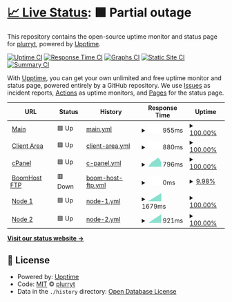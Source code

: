 # [📈 Live Status](https:///boomstatus): <!--live status--> **🟧 Partial outage**

This repository contains the open-source uptime monitor and status page for [plurryt](https://fireurl.ga), powered by [Upptime](https://github.com/upptime/upptime).

[![Uptime CI](https://github.com/pythoniaweb/boomstatus/workflows/Uptime%20CI/badge.svg)](https://github.com/pythoniaweb/boomstatus/actions?query=workflow%3A%22Uptime+CI%22)
[![Response Time CI](https://github.com/pythoniaweb/boomstatus/workflows/Response%20Time%20CI/badge.svg)](https://github.com/pythoniaweb/boomstatus/actions?query=workflow%3A%22Response+Time+CI%22)
[![Graphs CI](https://github.com/pythoniaweb/boomstatus/workflows/Graphs%20CI/badge.svg)](https://github.com/pythoniaweb/boomstatus/actions?query=workflow%3A%22Graphs+CI%22)
[![Static Site CI](https://github.com/pythoniaweb/boomstatus/workflows/Static%20Site%20CI/badge.svg)](https://github.com/pythoniaweb/boomstatus/actions?query=workflow%3A%22Static+Site+CI%22)
[![Summary CI](https://github.com/pythoniaweb/boomstatus/workflows/Summary%20CI/badge.svg)](https://github.com/pythoniaweb/boomstatus/actions?query=workflow%3A%22Summary+CI%22)

With [Upptime](https://upptime.js.org), you can get your own unlimited and free uptime monitor and status page, powered entirely by a GitHub repository. We use [Issues](https://github.com/pythoniaweb/boomstatus/issues) as incident reports, [Actions](https://github.com/pythoniaweb/boomstatus/actions) as uptime monitors, and [Pages](https:///boomstatus) for the status page.

<!--start: status pages-->
<!-- This summary is generated by Upptime (https://github.com/upptime/upptime) -->
<!-- Do not edit this manually, your changes will be overwritten -->
<!-- prettier-ignore -->
| URL | Status | History | Response Time | Uptime |
| --- | ------ | ------- | ------------- | ------ |
| <img alt="" src="https://favicons.githubusercontent.com/boomhost.ml" height="13"> [Main](http://boomhost.ml/index.php) | 🟩 Up | [main.yml](https://github.com/pythoniaweb/boomstatus/commits/HEAD/history/main.yml) | <details><summary><img alt="Response time graph" src="./graphs/main/response-time-week.png" height="20"> 955ms</summary><br><a href="https://pythoniaweb.github.io/boomstatus/history/main"><img alt="Response time 955" src="https://img.shields.io/endpoint?url=https%3A%2F%2Fraw.githubusercontent.com%2Fpythoniaweb%2Fboomstatus%2FHEAD%2Fapi%2Fmain%2Fresponse-time.json"></a><br><a href="https://pythoniaweb.github.io/boomstatus/history/main"><img alt="24-hour response time 955" src="https://img.shields.io/endpoint?url=https%3A%2F%2Fraw.githubusercontent.com%2Fpythoniaweb%2Fboomstatus%2FHEAD%2Fapi%2Fmain%2Fresponse-time-day.json"></a><br><a href="https://pythoniaweb.github.io/boomstatus/history/main"><img alt="7-day response time 955" src="https://img.shields.io/endpoint?url=https%3A%2F%2Fraw.githubusercontent.com%2Fpythoniaweb%2Fboomstatus%2FHEAD%2Fapi%2Fmain%2Fresponse-time-week.json"></a><br><a href="https://pythoniaweb.github.io/boomstatus/history/main"><img alt="30-day response time 955" src="https://img.shields.io/endpoint?url=https%3A%2F%2Fraw.githubusercontent.com%2Fpythoniaweb%2Fboomstatus%2FHEAD%2Fapi%2Fmain%2Fresponse-time-month.json"></a><br><a href="https://pythoniaweb.github.io/boomstatus/history/main"><img alt="1-year response time 955" src="https://img.shields.io/endpoint?url=https%3A%2F%2Fraw.githubusercontent.com%2Fpythoniaweb%2Fboomstatus%2FHEAD%2Fapi%2Fmain%2Fresponse-time-year.json"></a></details> | <details><summary><a href="https://pythoniaweb.github.io/boomstatus/history/main">100.00%</a></summary><a href="https://pythoniaweb.github.io/boomstatus/history/main"><img alt="All-time uptime 100.00%" src="https://img.shields.io/endpoint?url=https%3A%2F%2Fraw.githubusercontent.com%2Fpythoniaweb%2Fboomstatus%2FHEAD%2Fapi%2Fmain%2Fuptime.json"></a><br><a href="https://pythoniaweb.github.io/boomstatus/history/main"><img alt="24-hour uptime 100.00%" src="https://img.shields.io/endpoint?url=https%3A%2F%2Fraw.githubusercontent.com%2Fpythoniaweb%2Fboomstatus%2FHEAD%2Fapi%2Fmain%2Fuptime-day.json"></a><br><a href="https://pythoniaweb.github.io/boomstatus/history/main"><img alt="7-day uptime 100.00%" src="https://img.shields.io/endpoint?url=https%3A%2F%2Fraw.githubusercontent.com%2Fpythoniaweb%2Fboomstatus%2FHEAD%2Fapi%2Fmain%2Fuptime-week.json"></a><br><a href="https://pythoniaweb.github.io/boomstatus/history/main"><img alt="30-day uptime 100.00%" src="https://img.shields.io/endpoint?url=https%3A%2F%2Fraw.githubusercontent.com%2Fpythoniaweb%2Fboomstatus%2FHEAD%2Fapi%2Fmain%2Fuptime-month.json"></a><br><a href="https://pythoniaweb.github.io/boomstatus/history/main"><img alt="1-year uptime 100.00%" src="https://img.shields.io/endpoint?url=https%3A%2F%2Fraw.githubusercontent.com%2Fpythoniaweb%2Fboomstatus%2FHEAD%2Fapi%2Fmain%2Fuptime-year.json"></a></details>
| <img alt="" src="https://favicons.githubusercontent.com/area.boomhost.ml" height="13"> [Client Area](http://area.boomhost.ml/login.php) | 🟩 Up | [client-area.yml](https://github.com/pythoniaweb/boomstatus/commits/HEAD/history/client-area.yml) | <details><summary><img alt="Response time graph" src="./graphs/client-area/response-time-week.png" height="20"> 880ms</summary><br><a href="https://pythoniaweb.github.io/boomstatus/history/client-area"><img alt="Response time 880" src="https://img.shields.io/endpoint?url=https%3A%2F%2Fraw.githubusercontent.com%2Fpythoniaweb%2Fboomstatus%2FHEAD%2Fapi%2Fclient-area%2Fresponse-time.json"></a><br><a href="https://pythoniaweb.github.io/boomstatus/history/client-area"><img alt="24-hour response time 880" src="https://img.shields.io/endpoint?url=https%3A%2F%2Fraw.githubusercontent.com%2Fpythoniaweb%2Fboomstatus%2FHEAD%2Fapi%2Fclient-area%2Fresponse-time-day.json"></a><br><a href="https://pythoniaweb.github.io/boomstatus/history/client-area"><img alt="7-day response time 880" src="https://img.shields.io/endpoint?url=https%3A%2F%2Fraw.githubusercontent.com%2Fpythoniaweb%2Fboomstatus%2FHEAD%2Fapi%2Fclient-area%2Fresponse-time-week.json"></a><br><a href="https://pythoniaweb.github.io/boomstatus/history/client-area"><img alt="30-day response time 880" src="https://img.shields.io/endpoint?url=https%3A%2F%2Fraw.githubusercontent.com%2Fpythoniaweb%2Fboomstatus%2FHEAD%2Fapi%2Fclient-area%2Fresponse-time-month.json"></a><br><a href="https://pythoniaweb.github.io/boomstatus/history/client-area"><img alt="1-year response time 880" src="https://img.shields.io/endpoint?url=https%3A%2F%2Fraw.githubusercontent.com%2Fpythoniaweb%2Fboomstatus%2FHEAD%2Fapi%2Fclient-area%2Fresponse-time-year.json"></a></details> | <details><summary><a href="https://pythoniaweb.github.io/boomstatus/history/client-area">100.00%</a></summary><a href="https://pythoniaweb.github.io/boomstatus/history/client-area"><img alt="All-time uptime 100.00%" src="https://img.shields.io/endpoint?url=https%3A%2F%2Fraw.githubusercontent.com%2Fpythoniaweb%2Fboomstatus%2FHEAD%2Fapi%2Fclient-area%2Fuptime.json"></a><br><a href="https://pythoniaweb.github.io/boomstatus/history/client-area"><img alt="24-hour uptime 100.00%" src="https://img.shields.io/endpoint?url=https%3A%2F%2Fraw.githubusercontent.com%2Fpythoniaweb%2Fboomstatus%2FHEAD%2Fapi%2Fclient-area%2Fuptime-day.json"></a><br><a href="https://pythoniaweb.github.io/boomstatus/history/client-area"><img alt="7-day uptime 100.00%" src="https://img.shields.io/endpoint?url=https%3A%2F%2Fraw.githubusercontent.com%2Fpythoniaweb%2Fboomstatus%2FHEAD%2Fapi%2Fclient-area%2Fuptime-week.json"></a><br><a href="https://pythoniaweb.github.io/boomstatus/history/client-area"><img alt="30-day uptime 100.00%" src="https://img.shields.io/endpoint?url=https%3A%2F%2Fraw.githubusercontent.com%2Fpythoniaweb%2Fboomstatus%2FHEAD%2Fapi%2Fclient-area%2Fuptime-month.json"></a><br><a href="https://pythoniaweb.github.io/boomstatus/history/client-area"><img alt="1-year uptime 100.00%" src="https://img.shields.io/endpoint?url=https%3A%2F%2Fraw.githubusercontent.com%2Fpythoniaweb%2Fboomstatus%2FHEAD%2Fapi%2Fclient-area%2Fuptime-year.json"></a></details>
| <img alt="" src="https://favicons.githubusercontent.com/cpanel.boomhost.ml" height="13"> [cPanel](https://cpanel.boomhost.ml) | 🟩 Up | [c-panel.yml](https://github.com/pythoniaweb/boomstatus/commits/HEAD/history/c-panel.yml) | <details><summary><img alt="Response time graph" src="./graphs/c-panel/response-time-week.png" height="20"> 796ms</summary><br><a href="https://pythoniaweb.github.io/boomstatus/history/c-panel"><img alt="Response time 796" src="https://img.shields.io/endpoint?url=https%3A%2F%2Fraw.githubusercontent.com%2Fpythoniaweb%2Fboomstatus%2FHEAD%2Fapi%2Fc-panel%2Fresponse-time.json"></a><br><a href="https://pythoniaweb.github.io/boomstatus/history/c-panel"><img alt="24-hour response time 796" src="https://img.shields.io/endpoint?url=https%3A%2F%2Fraw.githubusercontent.com%2Fpythoniaweb%2Fboomstatus%2FHEAD%2Fapi%2Fc-panel%2Fresponse-time-day.json"></a><br><a href="https://pythoniaweb.github.io/boomstatus/history/c-panel"><img alt="7-day response time 796" src="https://img.shields.io/endpoint?url=https%3A%2F%2Fraw.githubusercontent.com%2Fpythoniaweb%2Fboomstatus%2FHEAD%2Fapi%2Fc-panel%2Fresponse-time-week.json"></a><br><a href="https://pythoniaweb.github.io/boomstatus/history/c-panel"><img alt="30-day response time 796" src="https://img.shields.io/endpoint?url=https%3A%2F%2Fraw.githubusercontent.com%2Fpythoniaweb%2Fboomstatus%2FHEAD%2Fapi%2Fc-panel%2Fresponse-time-month.json"></a><br><a href="https://pythoniaweb.github.io/boomstatus/history/c-panel"><img alt="1-year response time 796" src="https://img.shields.io/endpoint?url=https%3A%2F%2Fraw.githubusercontent.com%2Fpythoniaweb%2Fboomstatus%2FHEAD%2Fapi%2Fc-panel%2Fresponse-time-year.json"></a></details> | <details><summary><a href="https://pythoniaweb.github.io/boomstatus/history/c-panel">100.00%</a></summary><a href="https://pythoniaweb.github.io/boomstatus/history/c-panel"><img alt="All-time uptime 100.00%" src="https://img.shields.io/endpoint?url=https%3A%2F%2Fraw.githubusercontent.com%2Fpythoniaweb%2Fboomstatus%2FHEAD%2Fapi%2Fc-panel%2Fuptime.json"></a><br><a href="https://pythoniaweb.github.io/boomstatus/history/c-panel"><img alt="24-hour uptime 100.00%" src="https://img.shields.io/endpoint?url=https%3A%2F%2Fraw.githubusercontent.com%2Fpythoniaweb%2Fboomstatus%2FHEAD%2Fapi%2Fc-panel%2Fuptime-day.json"></a><br><a href="https://pythoniaweb.github.io/boomstatus/history/c-panel"><img alt="7-day uptime 100.00%" src="https://img.shields.io/endpoint?url=https%3A%2F%2Fraw.githubusercontent.com%2Fpythoniaweb%2Fboomstatus%2FHEAD%2Fapi%2Fc-panel%2Fuptime-week.json"></a><br><a href="https://pythoniaweb.github.io/boomstatus/history/c-panel"><img alt="30-day uptime 100.00%" src="https://img.shields.io/endpoint?url=https%3A%2F%2Fraw.githubusercontent.com%2Fpythoniaweb%2Fboomstatus%2FHEAD%2Fapi%2Fc-panel%2Fuptime-month.json"></a><br><a href="https://pythoniaweb.github.io/boomstatus/history/c-panel"><img alt="1-year uptime 100.00%" src="https://img.shields.io/endpoint?url=https%3A%2F%2Fraw.githubusercontent.com%2Fpythoniaweb%2Fboomstatus%2FHEAD%2Fapi%2Fc-panel%2Fuptime-year.json"></a></details>
| <img alt="" src="https://favicons.githubusercontent.com/ftp.boomhost.ml" height="13"> [BoomHost FTP](http://ftp.boomhost.ml) | 🟥 Down | [boom-host-ftp.yml](https://github.com/pythoniaweb/boomstatus/commits/HEAD/history/boom-host-ftp.yml) | <details><summary><img alt="Response time graph" src="./graphs/boom-host-ftp/response-time-week.png" height="20"> 0ms</summary><br><a href="https://pythoniaweb.github.io/boomstatus/history/boom-host-ftp"><img alt="Response time 0" src="https://img.shields.io/endpoint?url=https%3A%2F%2Fraw.githubusercontent.com%2Fpythoniaweb%2Fboomstatus%2FHEAD%2Fapi%2Fboom-host-ftp%2Fresponse-time.json"></a><br><a href="https://pythoniaweb.github.io/boomstatus/history/boom-host-ftp"><img alt="24-hour response time 0" src="https://img.shields.io/endpoint?url=https%3A%2F%2Fraw.githubusercontent.com%2Fpythoniaweb%2Fboomstatus%2FHEAD%2Fapi%2Fboom-host-ftp%2Fresponse-time-day.json"></a><br><a href="https://pythoniaweb.github.io/boomstatus/history/boom-host-ftp"><img alt="7-day response time 0" src="https://img.shields.io/endpoint?url=https%3A%2F%2Fraw.githubusercontent.com%2Fpythoniaweb%2Fboomstatus%2FHEAD%2Fapi%2Fboom-host-ftp%2Fresponse-time-week.json"></a><br><a href="https://pythoniaweb.github.io/boomstatus/history/boom-host-ftp"><img alt="30-day response time 0" src="https://img.shields.io/endpoint?url=https%3A%2F%2Fraw.githubusercontent.com%2Fpythoniaweb%2Fboomstatus%2FHEAD%2Fapi%2Fboom-host-ftp%2Fresponse-time-month.json"></a><br><a href="https://pythoniaweb.github.io/boomstatus/history/boom-host-ftp"><img alt="1-year response time 0" src="https://img.shields.io/endpoint?url=https%3A%2F%2Fraw.githubusercontent.com%2Fpythoniaweb%2Fboomstatus%2FHEAD%2Fapi%2Fboom-host-ftp%2Fresponse-time-year.json"></a></details> | <details><summary><a href="https://pythoniaweb.github.io/boomstatus/history/boom-host-ftp">9.98%</a></summary><a href="https://pythoniaweb.github.io/boomstatus/history/boom-host-ftp"><img alt="All-time uptime 9.98%" src="https://img.shields.io/endpoint?url=https%3A%2F%2Fraw.githubusercontent.com%2Fpythoniaweb%2Fboomstatus%2FHEAD%2Fapi%2Fboom-host-ftp%2Fuptime.json"></a><br><a href="https://pythoniaweb.github.io/boomstatus/history/boom-host-ftp"><img alt="24-hour uptime 9.98%" src="https://img.shields.io/endpoint?url=https%3A%2F%2Fraw.githubusercontent.com%2Fpythoniaweb%2Fboomstatus%2FHEAD%2Fapi%2Fboom-host-ftp%2Fuptime-day.json"></a><br><a href="https://pythoniaweb.github.io/boomstatus/history/boom-host-ftp"><img alt="7-day uptime 9.98%" src="https://img.shields.io/endpoint?url=https%3A%2F%2Fraw.githubusercontent.com%2Fpythoniaweb%2Fboomstatus%2FHEAD%2Fapi%2Fboom-host-ftp%2Fuptime-week.json"></a><br><a href="https://pythoniaweb.github.io/boomstatus/history/boom-host-ftp"><img alt="30-day uptime 9.98%" src="https://img.shields.io/endpoint?url=https%3A%2F%2Fraw.githubusercontent.com%2Fpythoniaweb%2Fboomstatus%2FHEAD%2Fapi%2Fboom-host-ftp%2Fuptime-month.json"></a><br><a href="https://pythoniaweb.github.io/boomstatus/history/boom-host-ftp"><img alt="1-year uptime 9.98%" src="https://img.shields.io/endpoint?url=https%3A%2F%2Fraw.githubusercontent.com%2Fpythoniaweb%2Fboomstatus%2FHEAD%2Fapi%2Fboom-host-ftp%2Fuptime-year.json"></a></details>
| <img alt="" src="https://favicons.githubusercontent.com/order.boomhost.ml" height="13"> [Node 1](http://order.boomhost.ml) | 🟩 Up | [node-1.yml](https://github.com/pythoniaweb/boomstatus/commits/HEAD/history/node-1.yml) | <details><summary><img alt="Response time graph" src="./graphs/node-1/response-time-week.png" height="20"> 1679ms</summary><br><a href="https://pythoniaweb.github.io/boomstatus/history/node-1"><img alt="Response time 1679" src="https://img.shields.io/endpoint?url=https%3A%2F%2Fraw.githubusercontent.com%2Fpythoniaweb%2Fboomstatus%2FHEAD%2Fapi%2Fnode-1%2Fresponse-time.json"></a><br><a href="https://pythoniaweb.github.io/boomstatus/history/node-1"><img alt="24-hour response time 1679" src="https://img.shields.io/endpoint?url=https%3A%2F%2Fraw.githubusercontent.com%2Fpythoniaweb%2Fboomstatus%2FHEAD%2Fapi%2Fnode-1%2Fresponse-time-day.json"></a><br><a href="https://pythoniaweb.github.io/boomstatus/history/node-1"><img alt="7-day response time 1679" src="https://img.shields.io/endpoint?url=https%3A%2F%2Fraw.githubusercontent.com%2Fpythoniaweb%2Fboomstatus%2FHEAD%2Fapi%2Fnode-1%2Fresponse-time-week.json"></a><br><a href="https://pythoniaweb.github.io/boomstatus/history/node-1"><img alt="30-day response time 1679" src="https://img.shields.io/endpoint?url=https%3A%2F%2Fraw.githubusercontent.com%2Fpythoniaweb%2Fboomstatus%2FHEAD%2Fapi%2Fnode-1%2Fresponse-time-month.json"></a><br><a href="https://pythoniaweb.github.io/boomstatus/history/node-1"><img alt="1-year response time 1679" src="https://img.shields.io/endpoint?url=https%3A%2F%2Fraw.githubusercontent.com%2Fpythoniaweb%2Fboomstatus%2FHEAD%2Fapi%2Fnode-1%2Fresponse-time-year.json"></a></details> | <details><summary><a href="https://pythoniaweb.github.io/boomstatus/history/node-1">100.00%</a></summary><a href="https://pythoniaweb.github.io/boomstatus/history/node-1"><img alt="All-time uptime 100.00%" src="https://img.shields.io/endpoint?url=https%3A%2F%2Fraw.githubusercontent.com%2Fpythoniaweb%2Fboomstatus%2FHEAD%2Fapi%2Fnode-1%2Fuptime.json"></a><br><a href="https://pythoniaweb.github.io/boomstatus/history/node-1"><img alt="24-hour uptime 100.00%" src="https://img.shields.io/endpoint?url=https%3A%2F%2Fraw.githubusercontent.com%2Fpythoniaweb%2Fboomstatus%2FHEAD%2Fapi%2Fnode-1%2Fuptime-day.json"></a><br><a href="https://pythoniaweb.github.io/boomstatus/history/node-1"><img alt="7-day uptime 100.00%" src="https://img.shields.io/endpoint?url=https%3A%2F%2Fraw.githubusercontent.com%2Fpythoniaweb%2Fboomstatus%2FHEAD%2Fapi%2Fnode-1%2Fuptime-week.json"></a><br><a href="https://pythoniaweb.github.io/boomstatus/history/node-1"><img alt="30-day uptime 100.00%" src="https://img.shields.io/endpoint?url=https%3A%2F%2Fraw.githubusercontent.com%2Fpythoniaweb%2Fboomstatus%2FHEAD%2Fapi%2Fnode-1%2Fuptime-month.json"></a><br><a href="https://pythoniaweb.github.io/boomstatus/history/node-1"><img alt="1-year uptime 100.00%" src="https://img.shields.io/endpoint?url=https%3A%2F%2Fraw.githubusercontent.com%2Fpythoniaweb%2Fboomstatus%2FHEAD%2Fapi%2Fnode-1%2Fuptime-year.json"></a></details>
| <img alt="" src="https://favicons.githubusercontent.com/order.boomhost.ml" height="13"> [Node 2](http://order.boomhost.ml) | 🟩 Up | [node-2.yml](https://github.com/pythoniaweb/boomstatus/commits/HEAD/history/node-2.yml) | <details><summary><img alt="Response time graph" src="./graphs/node-2/response-time-week.png" height="20"> 921ms</summary><br><a href="https://pythoniaweb.github.io/boomstatus/history/node-2"><img alt="Response time 921" src="https://img.shields.io/endpoint?url=https%3A%2F%2Fraw.githubusercontent.com%2Fpythoniaweb%2Fboomstatus%2FHEAD%2Fapi%2Fnode-2%2Fresponse-time.json"></a><br><a href="https://pythoniaweb.github.io/boomstatus/history/node-2"><img alt="24-hour response time 921" src="https://img.shields.io/endpoint?url=https%3A%2F%2Fraw.githubusercontent.com%2Fpythoniaweb%2Fboomstatus%2FHEAD%2Fapi%2Fnode-2%2Fresponse-time-day.json"></a><br><a href="https://pythoniaweb.github.io/boomstatus/history/node-2"><img alt="7-day response time 921" src="https://img.shields.io/endpoint?url=https%3A%2F%2Fraw.githubusercontent.com%2Fpythoniaweb%2Fboomstatus%2FHEAD%2Fapi%2Fnode-2%2Fresponse-time-week.json"></a><br><a href="https://pythoniaweb.github.io/boomstatus/history/node-2"><img alt="30-day response time 921" src="https://img.shields.io/endpoint?url=https%3A%2F%2Fraw.githubusercontent.com%2Fpythoniaweb%2Fboomstatus%2FHEAD%2Fapi%2Fnode-2%2Fresponse-time-month.json"></a><br><a href="https://pythoniaweb.github.io/boomstatus/history/node-2"><img alt="1-year response time 921" src="https://img.shields.io/endpoint?url=https%3A%2F%2Fraw.githubusercontent.com%2Fpythoniaweb%2Fboomstatus%2FHEAD%2Fapi%2Fnode-2%2Fresponse-time-year.json"></a></details> | <details><summary><a href="https://pythoniaweb.github.io/boomstatus/history/node-2">100.00%</a></summary><a href="https://pythoniaweb.github.io/boomstatus/history/node-2"><img alt="All-time uptime 100.00%" src="https://img.shields.io/endpoint?url=https%3A%2F%2Fraw.githubusercontent.com%2Fpythoniaweb%2Fboomstatus%2FHEAD%2Fapi%2Fnode-2%2Fuptime.json"></a><br><a href="https://pythoniaweb.github.io/boomstatus/history/node-2"><img alt="24-hour uptime 100.00%" src="https://img.shields.io/endpoint?url=https%3A%2F%2Fraw.githubusercontent.com%2Fpythoniaweb%2Fboomstatus%2FHEAD%2Fapi%2Fnode-2%2Fuptime-day.json"></a><br><a href="https://pythoniaweb.github.io/boomstatus/history/node-2"><img alt="7-day uptime 100.00%" src="https://img.shields.io/endpoint?url=https%3A%2F%2Fraw.githubusercontent.com%2Fpythoniaweb%2Fboomstatus%2FHEAD%2Fapi%2Fnode-2%2Fuptime-week.json"></a><br><a href="https://pythoniaweb.github.io/boomstatus/history/node-2"><img alt="30-day uptime 100.00%" src="https://img.shields.io/endpoint?url=https%3A%2F%2Fraw.githubusercontent.com%2Fpythoniaweb%2Fboomstatus%2FHEAD%2Fapi%2Fnode-2%2Fuptime-month.json"></a><br><a href="https://pythoniaweb.github.io/boomstatus/history/node-2"><img alt="1-year uptime 100.00%" src="https://img.shields.io/endpoint?url=https%3A%2F%2Fraw.githubusercontent.com%2Fpythoniaweb%2Fboomstatus%2FHEAD%2Fapi%2Fnode-2%2Fuptime-year.json"></a></details>

<!--end: status pages-->

[**Visit our status website →**](https:///boomstatus)

## 📄 License

- Powered by: [Upptime](https://github.com/upptime/upptime)
- Code: [MIT](./LICENSE) © [plurryt](https://fireurl.ga)
- Data in the `./history` directory: [Open Database License](https://opendatacommons.org/licenses/odbl/1-0/)
